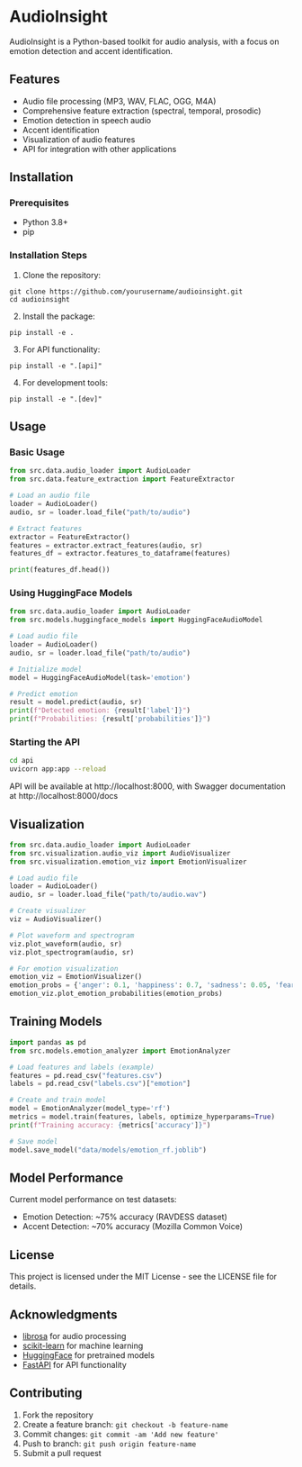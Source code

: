 # AudioInsight

AudioInsight is a Python-based toolkit for audio analysis, with a focus on emotion detection and accent identification.

## Features

- Audio file processing (MP3, WAV, FLAC, OGG, M4A)
- Comprehensive feature extraction (spectral, temporal, prosodic)
- Emotion detection in speech audio
- Accent identification
- Visualization of audio features
- API for integration with other applications

## Installation

### Prerequisites

- Python 3.8+
- pip

### Installation Steps

1. Clone the repository:
```
git clone https://github.com/yourusername/audioinsight.git
cd audioinsight
```

2. Install the package:
```
pip install -e .
```

3. For API functionality:
```
pip install -e ".[api]"
```

4. For development tools:
```
pip install -e ".[dev]"
```

## Usage

### Basic Usage

```python
from src.data.audio_loader import AudioLoader
from src.data.feature_extraction import FeatureExtractor

# Load an audio file
loader = AudioLoader()
audio, sr = loader.load_file("path/to/audio")

# Extract features
extractor = FeatureExtractor()
features = extractor.extract_features(audio, sr)
features_df = extractor.features_to_dataframe(features)

print(features_df.head())
```

### Using HuggingFace Models

```python
from src.data.audio_loader import AudioLoader
from src.models.huggingface_models import HuggingFaceAudioModel

# Load audio file
loader = AudioLoader()
audio, sr = loader.load_file("path/to/audio")

# Initialize model
model = HuggingFaceAudioModel(task='emotion')

# Predict emotion
result = model.predict(audio, sr)
print(f"Detected emotion: {result['label']}")
print(f"Probabilities: {result['probabilities']}")
```

### Starting the API

```bash
cd api
uvicorn app:app --reload
```

API will be available at http://localhost:8000, with Swagger documentation at http://localhost:8000/docs

## Visualization

```python
from src.data.audio_loader import AudioLoader
from src.visualization.audio_viz import AudioVisualizer
from src.visualization.emotion_viz import EmotionVisualizer

# Load audio file
loader = AudioLoader()
audio, sr = loader.load_file("path/to/audio.wav")

# Create visualizer
viz = AudioVisualizer()

# Plot waveform and spectrogram
viz.plot_waveform(audio, sr)
viz.plot_spectrogram(audio, sr)

# For emotion visualization
emotion_viz = EmotionVisualizer()
emotion_probs = {'anger': 0.1, 'happiness': 0.7, 'sadness': 0.05, 'fear': 0.05, 'neutral': 0.1}
emotion_viz.plot_emotion_probabilities(emotion_probs)
```

## Training Models

```python
import pandas as pd
from src.models.emotion_analyzer import EmotionAnalyzer

# Load features and labels (example)
features = pd.read_csv("features.csv")
labels = pd.read_csv("labels.csv")["emotion"]

# Create and train model
model = EmotionAnalyzer(model_type='rf')
metrics = model.train(features, labels, optimize_hyperparams=True)
print(f"Training accuracy: {metrics['accuracy']}")

# Save model
model.save_model("data/models/emotion_rf.joblib")
```

## Model Performance

Current model performance on test datasets:

- Emotion Detection: ~75% accuracy (RAVDESS dataset)
- Accent Detection: ~70% accuracy (Mozilla Common Voice)

## License

This project is licensed under the MIT License - see the LICENSE file for details.

## Acknowledgments

- [librosa](https://librosa.org/) for audio processing
- [scikit-learn](https://scikit-learn.org/) for machine learning
- [HuggingFace](https://huggingface.co/) for pretrained models
- [FastAPI](https://fastapi.tiangolo.com/) for API functionality

## Contributing

1. Fork the repository
2. Create a feature branch: `git checkout -b feature-name`
3. Commit changes: `git commit -am 'Add new feature'`
4. Push to branch: `git push origin feature-name`
5. Submit a pull request
